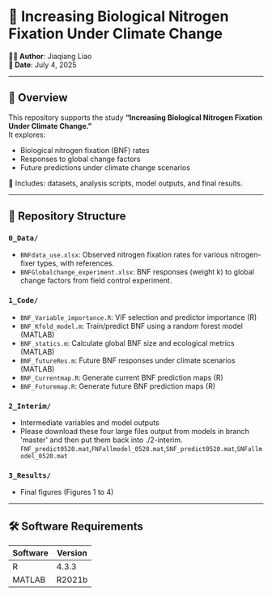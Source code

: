 # 🌱 Increasing Biological Nitrogen Fixation Under Climate Change

**🧑‍🔬 Author**: Jiaqiang Liao  
**📅 Date**: July 4, 2025  

---

## 🧭 Overview

This repository supports the study **“Increasing Biological Nitrogen Fixation Under Climate Change.”**  
It explores:

- Biological nitrogen fixation (BNF) rates
- Responses to global change factors
- Future predictions under climate change scenarios

📁 Includes: datasets, analysis scripts, model outputs, and final results.

---

## 📁 Repository Structure

### `0_Data/`
- `BNFdata_use.xlsx`: Observed nitrogen fixation rates for various nitrogen-fixer types, with references.
- `BNFGlobalchange_experiment.xlsx`: BNF responses (weight k) to global change factors from field control experiment.

### `1_Code/`
- `BNF_Variable_importance.R`: VIF selection and predictor importance (R)
- `BNF_Kfold_model.m`: Train/predict BNF using a random forest model (MATLAB)
- `BNF_statics.m`: Calculate global BNF size and ecological metrics (MATLAB)
- `BNF_futureRes.m`: Future BNF responses under climate scenarios (MATLAB)
- `BNF_Currentmap.R`: Generate current BNF prediction maps (R)
- `BNF_Futuremap.R`: Generate future BNF prediction maps (R)

### `2_Interim/`
- Intermediate variables and model outputs
- Please download these four large files output from models in branch 'master' and then put them back into ./2-interim.
`FNF_predict0520.mat`,`FNFallmodel_0520.mat`,`SNF_predict0520.mat`,`SNFallmodel_0520.mat`

### `3_Results/`
- Final figures (Figures 1 to 4)

---

## 🛠️ Software Requirements

| Software | Version  |
|----------|----------|
| R        | 4.3.3    |
| MATLAB   | R2021b   |
